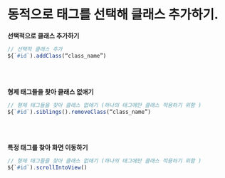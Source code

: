 동적으로 태그를 선택해 클래스 추가하기.
==


**선택적으로 클래스 추가하기**<br>

```javascript
// 선택적 클래스 추가
${`#id`).addClass(“class_name”)
```
<br><br>

**형제 태그들을 찾아 클래스 없애기**<br>

```javascript
// 형제 태그들을 찾아 클래스 없애기 (하나의 태그에만 클래스 적용하기 위함 )
${`#id`).siblings().removeClass(“class_name”)
```
<br><br>


**특정 태그를 찾아 화면 이동하기**<br>

```javascript
// 형제 태그들을 찾아 클래스 없애기 (하나의 태그에만 클래스 적용하기 위함 )
${`#id`).scrollIntoView()
```
